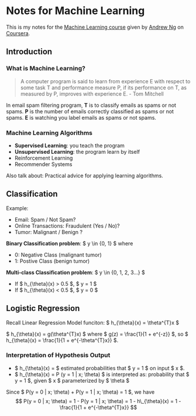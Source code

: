# Notes for Machine Learning #

This is my notes for the [Machine Learning course](http://class.coursera.org/ml-003/) given by [Andrew Ng](http://ai.stanford.edu/~ang/) on [Coursera](http://www.coursera.org).

## Introduction ##

### What is Machine Learning? ###

> A computer program is said to learn from experience E with respect to some task T and performance measure P, if its performance on T, as measured by P, improves with experience E. - Tom Mitchell

In email spam filtering program, **T** is to classify emails as spams or not spams. **P** is the number of emails correctly classified as spams or not spams. **E** is watching you label emails as spams or not spams.

### Machine Learning Algorithms ###

- **Supervised Learning**: you teach the program
- **Unsupervised Learning**: the program learn by itself
- Reinforcement Learning
- Recommender Systems

Also talk about: Practical advice for applying learning algorithms.

## Classification ##

Example:

- Email: Spam / Not Spam?
- Online Transactions: Fraudulent (Yes / No)?
- Tumor: Malignant / Benign ?

**Binary Classification problem**: $ y \in \{0, 1\} $ where

- 0: Negative Class (malignant tumor)
- 1: Postive Class (benign tumor)

**Multi-class Classification problem**: $ y \in \{0, 1, 2, 3...\} $

- If $ h\_{\theta}(x) > 0.5 $, $ y = 1 $
- If $ h\_{\theta}(x) < 0.5 $, $ y = 0 $

## Logistic Regression ##

Recall Linear Regression Model funciton: $ h\_{\theta}(x) = \theta^{T}x $

$ h\_{\theta}(x) = g(\theta^{T}x) $ where $ g(z) = \frac{1}{1 + e^{-z}} $, so
$ h\_{\theta}(x) = \frac{1}{1 + e^{-\theta^{T}x}} $.

### Interpretation of Hypothesis Output ###

- $ h\_{\theta}(x) = $ estimated probabilities that $ y = 1 $ on input $ x $.
- $ h\_{\theta}(x) = P (y = 1 | x; \theta) $ is interpreted as:
probability that $ y = 1 $, given $ x $ parameterized by $ \theta $

Since $ P(y = 0 | x; \theta) + P(y = 1 | x; \theta) = 1 $, we have $$ P(y = 0 | x; \theta) = 1 - P(y = 1 | x; \theta) = 1 - h\_{\theta}(x) = 1 - \frac{1}{1 + e^{-\theta^{T}x}} $$
